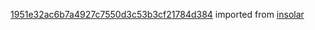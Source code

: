 [1951e32ac6b7a4927c7550d3c53b3cf21784d384](https://github.com/insolar/insolar/commit/1951e32ac6b7a4927c7550d3c53b3cf21784d384) imported from [insolar](https://github.com/insolar/insolar)
